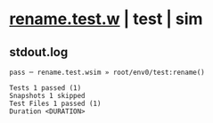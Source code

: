 # [rename.test.w](../../../../../../tests/sdk_tests/bucket/rename.test.w) | test | sim

## stdout.log
```log
pass ─ rename.test.wsim » root/env0/test:rename()

Tests 1 passed (1)
Snapshots 1 skipped
Test Files 1 passed (1)
Duration <DURATION>
```

